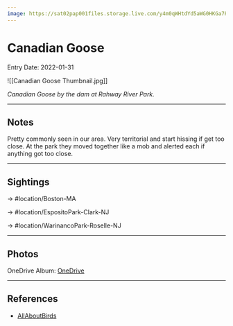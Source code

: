 ```yaml
---
image: https://sat02pap001files.storage.live.com/y4m0qWHtdYd5aWG0HKGa7PPLZXGPQJELNg4ThiWPRSiI7TqQ2aT8CbgJMKi15WNGdw00FrsFsWb5Q_OtMLvp-upLJcjvE5gglobEHrRtrD2c-qDfWasv4xQoqa85jOFyGgaaoaAxMQiVtjHuH17yn_axVE95-ZRcQVYz5pw93keKdInp-ZVA3L8k7N2F4FdU8E8k7fYTSRlLmuMxDcla1UWAT_ZBgTyIxTjWG1q2EtRxvw?encodeFailures=1&width=763&height=763
---
```


# Canadian Goose
Entry Date: 2022-01-31

![[Canadian Goose Thumbnail.jpg]]

*Canadian Goose by the dam at Rahway River Park.*

---------------------------------------------------------------
## Notes
Pretty commonly seen in our area. Very territorial and start hissing if get too close. At the park they moved together like a mob and alerted each if anything got too close.

---------------------------------------------------------------
## Sightings

-> #location/Boston-MA

-> #location/EspositoPark-Clark-NJ

-> #location/WarinancoPark-Roselle-NJ

---------------------------------------------------------------
## Photos
OneDrive Album: [OneDrive](https://1drv.ms/u/s!AvaIuMdCo_w-xjvQ7hkXlNcqlpd1?e=osPKCB)

---------------------------------------------------------------
## References
- [AllAboutBirds](https://www.allaboutbirds.org/guide/Canada_Goose/id)